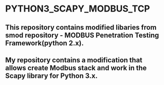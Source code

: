 # PYTHON3_SCAPY_MODBUS_TCP

## This repository contains modified libaries from smod repository - MODBUS Penetration Testing Framework(python 2.x).

## My repository contains a modification that allows create Modbus stack and work in the Scapy library for Python 3.x. 

